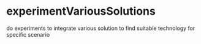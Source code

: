 # experimentVariousSolutions
do experiments to integrate various solution to find  suitable technology  for specific scenario
